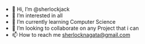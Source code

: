 - 👋 Hi, I’m @sherlockjack
- 👀 I’m interested in all
- 🌱 I’m currently learning Computer Science
- 💞️ I’m looking to collaborate on any Project that i can 
- 📫 How to reach me sherlocknagata@gmail.com

<!---
sherlockjack/sherlockjack is a ✨ special ✨ repository because its `README.md` (this file) appears on your GitHub profile.
You can click the Preview link to take a look at your changes.
--->
